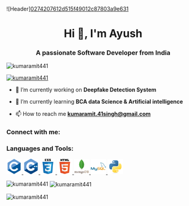 ![Header][0274207612d515f49012c87803a9e631](https://github.com/kumaramit441/kumaramit441/assets/169687222/6ba15db1-394c-47ee-a5e6-ac0aca72fae9)
<h1 align="center">Hi 👋, I'm Ayush</h1>
<h3 align="center">A passionate Software Developer from India</h3>

<p align="left"> <img src="https://komarev.com/ghpvc/?username=kumaramit441&label=Profile%20views&color=0e75b6&style=flat" alt="kumaramit441" /> </p>

<p align="left"> <a href="https://github.com/ryo-ma/github-profile-trophy"><img src="https://github-profile-trophy.vercel.app/?username=kumaramit441" alt="kumaramit441" /></a> </p>

- 🔭 I’m currently working on **Deepfake Detection System**

- 🌱 I’m currently learning **BCA data Science & Artificial intelligence**

- 📫 How to reach me **kumaramit.41singh@gmail.com**

<h3 align="left">Connect with me:</h3>
<p align="left">
</p>

<h3 align="left">Languages and Tools:</h3>
<p align="left"> <a href="https://www.cprogramming.com/" target="_blank" rel="noreferrer"> <img src="https://raw.githubusercontent.com/devicons/devicon/master/icons/c/c-original.svg" alt="c" width="40" height="40"/> </a> <a href="https://www.w3schools.com/cpp/" target="_blank" rel="noreferrer"> <img src="https://raw.githubusercontent.com/devicons/devicon/master/icons/cplusplus/cplusplus-original.svg" alt="cplusplus" width="40" height="40"/> </a> <a href="https://www.w3schools.com/css/" target="_blank" rel="noreferrer"> <img src="https://raw.githubusercontent.com/devicons/devicon/master/icons/css3/css3-original-wordmark.svg" alt="css3" width="40" height="40"/> </a> <a href="https://www.w3.org/html/" target="_blank" rel="noreferrer"> <img src="https://raw.githubusercontent.com/devicons/devicon/master/icons/html5/html5-original-wordmark.svg" alt="html5" width="40" height="40"/> </a> <a href="https://www.mongodb.com/" target="_blank" rel="noreferrer"> <img src="https://raw.githubusercontent.com/devicons/devicon/master/icons/mongodb/mongodb-original-wordmark.svg" alt="mongodb" width="40" height="40"/> </a> <a href="https://www.mysql.com/" target="_blank" rel="noreferrer"> <img src="https://raw.githubusercontent.com/devicons/devicon/master/icons/mysql/mysql-original-wordmark.svg" alt="mysql" width="40" height="40"/> </a> <a href="https://www.python.org" target="_blank" rel="noreferrer"> <img src="https://raw.githubusercontent.com/devicons/devicon/master/icons/python/python-original.svg" alt="python" width="40" height="40"/> </a> </p>

<p><img align="left" src="https://github-readme-stats.vercel.app/api/top-langs?username=kumaramit441&show_icons=true&locale=en&layout=compact" alt="kumaramit441" /></p>

<p>&nbsp;<img align="center" src="https://github-readme-stats.vercel.app/api?username=kumaramit441&show_icons=true&locale=en" alt="kumaramit441" /></p>

<p><img align="center" src="https://github-readme-streak-stats.herokuapp.com/?user=kumaramit441&" alt="kumaramit441" /></p>
